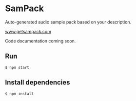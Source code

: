 # SamPack
Auto-generated audio sample pack based on your description.

www.getsampack.com

Code documentation coming soon.

## Run
```
$ npm start
```

## Install dependencies
```
$ npm install
```
